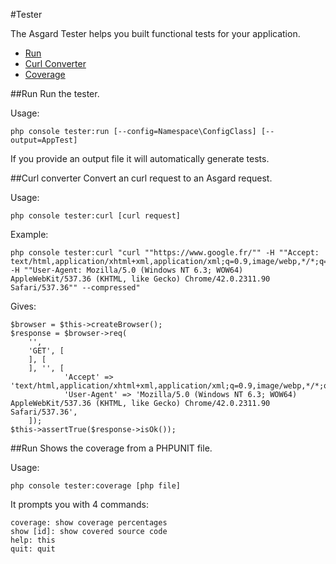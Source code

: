 #Tester

The Asgard Tester helps you built functional tests for your application.

- [Run](#run)
- [Curl Converter](#curl)
- [Coverage](#coverage)

<a name="run"></a>
##Run
Run the tester.

Usage:

	php console tester:run [--config=Namespace\ConfigClass] [--output=AppTest]

If you provide an output file it will automatically generate tests.

<a name="curl"></a>
##Curl converter
Convert an curl request to an Asgard request.

Usage:

	php console tester:curl [curl request]

Example:

	php console tester:curl "curl ""https://www.google.fr/"" -H ""Accept: text/html,application/xhtml+xml,application/xml;q=0.9,image/webp,*/*;q=0.8"" -H ""User-Agent: Mozilla/5.0 (Windows NT 6.3; WOW64) AppleWebKit/537.36 (KHTML, like Gecko) Chrome/42.0.2311.90 Safari/537.36"" --compressed"

Gives:

	$browser = $this->createBrowser();
	$response = $browser->req(
        '',
        'GET', [
        ], [
        ], '', [
                'Accept' => 'text/html,application/xhtml+xml,application/xml;q=0.9,image/webp,*/*;q=0.8',
                'User-Agent' => 'Mozilla/5.0 (Windows NT 6.3; WOW64) AppleWebKit/537.36 (KHTML, like Gecko) Chrome/42.0.2311.90 Safari/537.36',
        ]);
	$this->assertTrue($response->isOk());

<a name="coverage"></a>
##Run
Shows the coverage from a PHPUNIT file.

Usage:

	php console tester:coverage [php file]

It prompts you with 4 commands:

	coverage: show coverage percentages
	show [id]: show covered source code
	help: this
	quit: quit 